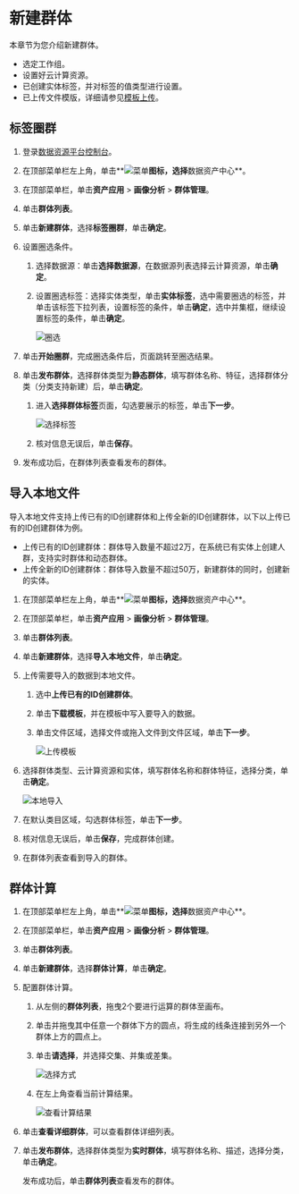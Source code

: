 # 新建群体

本章节为您介绍新建群体。

-   选定工作组。
-   设置好云计算资源。
-   已创建实体标签，并对标签的值类型进行设置。
-   已上传文件模版，详细请参见[模板上传](/cn.zh-CN/用户指南/数据资产中心/画像分析/个人中心/模板上传.md)。

## 标签圈群

1.  登录[数据资源平台控制台](https://dataq.console.aliyun.com)。

2.  在顶部菜单栏左上角，单击**![菜单](https://static-aliyun-doc.oss-accelerate.aliyuncs.com/assets/img/zh-CN/6504337061/p188771.png)**图标，选择**数据资产中心**。

3.  在顶部菜单栏，单击**资产应用** \> **画像分析** \> **群体管理**。

4.  单击**群体列表**。

5.  单击**新建群体**，选择**标签圈群**，单击**确定**。

6.  设置圈选条件。

    1.  选择数据源：单击**选择数据源**，在数据源列表选择云计算资源，单击**确定**。

    2.  设置圈选标签：选择实体类型，单击**实体标签**，选中需要圈选的标签，并单击该标签下拉列表，设置标签的条件，单击**确定**，选中并集框，继续设置标签的条件，单击**确定**。

        ![圈选](https://static-aliyun-doc.oss-accelerate.aliyuncs.com/assets/img/zh-CN/7903950161/p212025.png)

7.  单击**开始圈群**，完成圈选条件后，页面跳转至圈选结果。

8.  单击**发布群体**，选择群体类型为**静态群体**，填写群体名称、特征，选择群体分类（分类支持新建）后，单击**确定**。

    1.  进入**选择群体标签**页面，勾选要展示的标签，单击**下一步**。

        ![选择标签](https://static-aliyun-doc.oss-accelerate.aliyuncs.com/assets/img/zh-CN/7903950161/p212046.png)

    2.  核对信息无误后，单击**保存**。

9.  发布成功后，在群体列表查看发布的群体。


## 导入本地文件

导入本地文件支持上传已有的ID创建群体和上传全新的ID创建群体，以下以上传已有的ID创建群体为例。

-   上传已有的ID创建群体：群体导入数量不超过2万，在系统已有实体上创建人群，支持实时群体和动态群体。
-   上传全新的ID创建群体：群体导入数量不超过50万，新建群体的同时，创建新的实体。

1.  在顶部菜单栏左上角，单击**![菜单](https://static-aliyun-doc.oss-accelerate.aliyuncs.com/assets/img/zh-CN/6504337061/p188771.png)**图标，选择**数据资产中心**。

2.  在顶部菜单栏，单击**资产应用** \> **画像分析** \> **群体管理**。

3.  单击**群体列表**。

4.  单击**新建群体**，选择**导入本地文件**，单击**确定**。

5.  上传需要导入的数据到本地文件。

    1.  选中**上传已有的ID创建群体**。

    2.  单击**下载模板**，并在模板中写入要导入的数据。

    3.  单击文件区域，选择文件或拖入文件到文件区域，单击**下一步**。

        ![上传模板](https://static-aliyun-doc.oss-accelerate.aliyuncs.com/assets/img/zh-CN/7903950161/p212113.png)

6.  选择群体类型、云计算资源和实体，填写群体名称和群体特征，选择分类，单击**确定**。

    ![本地导入](https://static-aliyun-doc.oss-accelerate.aliyuncs.com/assets/img/zh-CN/7903950161/p212115.png)

7.  在默认类目区域，勾选群体标签，单击**下一步**。

8.  核对信息无误后，单击**保存**，完成群体创建。

9.  在群体列表查看到导入的群体。


## 群体计算

1.  在顶部菜单栏左上角，单击**![菜单](https://static-aliyun-doc.oss-accelerate.aliyuncs.com/assets/img/zh-CN/6504337061/p188771.png)**图标，选择**数据资产中心**。

2.  在顶部菜单栏，单击**资产应用** \> **画像分析** \> **群体管理**。

3.  单击**群体列表**。

4.  单击**新建群体**，选择**群体计算**，单击**确定**。

5.  配置群体计算。

    1.  从左侧的**群体列表**，拖曳2个要进行运算的群体至画布。

    2.  单击并拖曳其中任意一个群体下方的圆点，将生成的线条连接到另外一个群体上方的圆点上。

    3.  单击**请选择**，并选择交集、并集或差集。

        ![选择方式](https://static-aliyun-doc.oss-accelerate.aliyuncs.com/assets/img/zh-CN/7903950161/p212116.png)

    4.  在左上角查看当前计算结果。

        ![查看计算结果](https://static-aliyun-doc.oss-accelerate.aliyuncs.com/assets/img/zh-CN/7903950161/p212117.png)

6.  单击**查看详细群体**，可以查看群体详细列表。

7.  单击**发布群体**，选择群体类型为**实时群体**，填写群体名称、描述，选择分类，单击**确定**。

    发布成功后，单击**群体列表**查看发布的群体。


